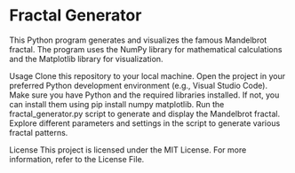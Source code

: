 # Fractal Generator

This Python program generates and visualizes the famous Mandelbrot fractal. The program uses the NumPy library for mathematical calculations and the Matplotlib library for visualization.


Usage
Clone this repository to your local machine.
Open the project in your preferred Python development environment (e.g., Visual Studio Code).
Make sure you have Python and the required libraries installed. If not, you can install them using pip install numpy matplotlib.
Run the fractal_generator.py script to generate and display the Mandelbrot fractal.
Explore different parameters and settings in the script to generate various fractal patterns.

License
This project is licensed under the MIT License. For more information, refer to the License File.

